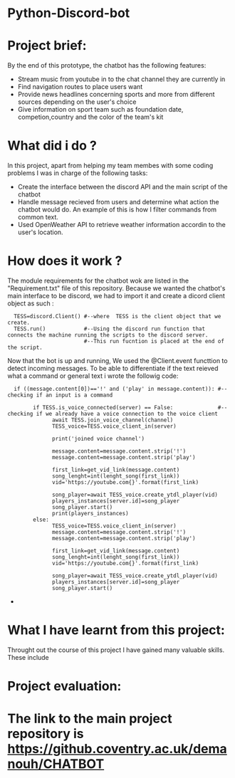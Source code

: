 # Python-Discord-bot
# Project brief:
By the end of this prototype, the chatbot has the following features:
- Stream music from youtube in to the chat channel they are currently in
- Find navigation routes to place users want
- Provide news headlines concerning sports and more from different sources depending on the user's choice
- Give information on sport team such as foundation date, competion,country and  the color of the team's kit


# What did i do ?
In this project, apart from helping my team membes with some coding problems I was in charge of the following tasks:

- Create the interface between the discord API and the main script of the chatbot
- Handle message recieved from users and determine what action the chatbot would do. An example of this is how I filter commands from common text.
- Used OpenWeather API to retrieve weather information accordin to the user's location.

# How does it work ?
The module requirements for the chatbot wok are listed in the "Requirement.txt" file of this repository.
Because we wanted the chatbot's main interface to be discord, we had to import it and create a  dicord client object as such :
      
      TESS=discord.Client() #--where  TESS is the client object that we create.
      TESS.run()            #--Using the discord run function that connects the machine running the scripts to the discord server.
                            #--This run fucntion is placed at the end of the script.
Now that the bot is up and running, We used the @Client.event functtion to detect incoming messages. To be able to differentiate if the text reieved what a command or general text i wrote the followig code:

      if ((message.content[0])=='!' and ('play' in message.content)): #--checking if an input is a command

            if TESS.is_voice_connected(server) == False:              #--checking if we already have a voice connection to the voice client 
                  await TESS.join_voice_channel(channel)
                  TESS_voice=TESS.voice_client_in(server)

                  print('joined voice channel')

                  message.content=message.content.strip('!')
                  message.content=message.content.strip('play')

                  first_link=get_vid_link(message.content)
                  song_lenght=int(lenght_song(first_link))
                  vid='https://youtube.com{}'.format(first_link)

                  song_player=await TESS_voice.create_ytdl_player(vid)
                  players_instances[server.id]=song_player
                  song_player.start()
                  print(players_instances)
            else:
                  TESS_voice=TESS.voice_client_in(server)
                  message.content=message.content.strip('!')
                  message.content=message.content.strip('play')

                  first_link=get_vid_link(message.content)
                  song_lenght=int(lenght_song(first_link))
                  vid='https://youtube.com{}'.format(first_link)

                  song_player=await TESS_voice.create_ytdl_player(vid)
                  players_instances[server.id]=song_player
                  song_player.start()










- 






# What I have learnt from this project:
Throught out the course of this project I have gained many valuable skills. These include




# Project evaluation:























# The link to the main project repository is https://github.coventry.ac.uk/demanouh/CHATBOT
